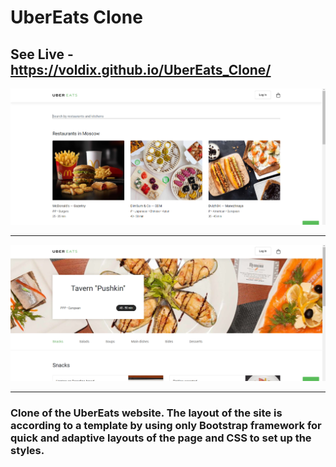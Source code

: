 # UberEats Clone
## See Live - https://voldix.github.io/UberEats_Clone/

![App Screenshot](/img/screenshot1.PNG) 

-----------

![App Screenshot](/img/screenshot2.PNG)

-----------

### Clone of the UberEats website. The layout of the site is according to a template by using only Bootstrap framework for quick and adaptive layouts of the page and CSS to set up the styles.
